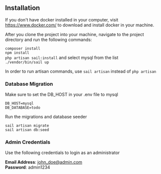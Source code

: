 ## Installation

If you don't have docker installed in your computer, visit https://www.docker.com/ to download and install docker in your machine.

After you clone the project into your machine, navigate to the project directory and run the following commands:

`composer install`
<br>
`npm install`
<br>
`php artisan sail:install` and select mysql from the list
<br>
`./vendor/bin/sail up`

In order to run artisan commands, use `sail artisan` instead of `php artisan`

### Database Migration

Make sure to set the DB_HOST in your .env file to mysql

`DB_HOST=mysql`
<br>
`DB_DATABASE=todo`

Run the migrations and database seeder

`sail artisan migrate`<br> `sail artisan db:seed`

### Admin Credentials

Use the following credentials to login as an administrator

**Email Address**: john_doe@admin.com <br>**Password**: admin1234

